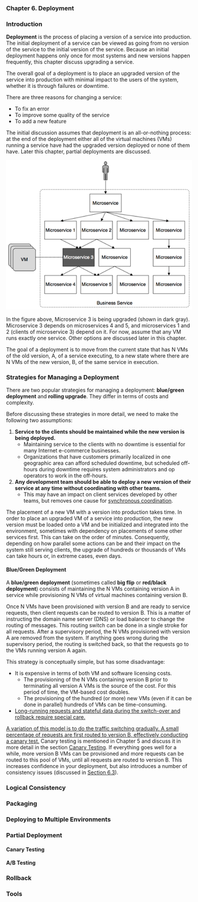 ### **Chapter 6. Deployment**

### Introduction

**Deployment** is the process of placing a version of a service into production. The initial deployment of a service can be viewed as going from no version of the service to the initial version of the service. Because an initial deployment happens only once for most systems and new versions happen frequently, this chapter discuss upgrading a service.

The overall goal of a deployment is to place an upgraded version of the service into production with minimal impact to the users of the system, whether it is through failures or downtime.

There are three reasons for changing a service:

* To fix an error
* To improve some quality of the service
* To add a new feature

The initial discussion assumes that deployment is an all-or-nothing process: at the end of the deployment either all of the virtual machines (VMs) running a service have had the upgraded version deployed or none of them have. Later this chapter, partial deployments are discussed.

[![Figure 6.1 Microservice 3 is being upgraded. (Adapted from Figure 4.1.) [Notation: Architecture]](figure_6.1_600.png)](figure_6.1.png "Figure 6.1 Microservice 3 is being upgraded. (Adapted from Figure 4.1.) [Notation: Architecture]")

In the figure above, Microservice 3 is being upgraded (shown in dark gray). Microservice 3 depends on microservices 4 and 5, and microservices 1 and 2 (clients of microservice 3) depend on it. For now, assume that any VM runs exactly one service. Other options are discussed later in this chapter.

The goal of a deployment is to move from the current state that has N VMs of the old version, A, of a service executing, to a new state where there are N VMs of the new version, B, of the same service in execution.

### Strategies for Managing a Deployment

There are two popular strategies for managing a deployment: **blue/green deployment** and **rolling upgrade**. They differ in terms of costs and complexity.

Before discussing these strategies in more detail, we need to make the following two assumptions:

1. **Service to the clients should be maintained while the new version is being deployed.**
    * Maintaining service to the clients with no downtime is essential for many Internet e-commerce businesses.
    * Organizations that have customers primarily localized in one geographic area can afford scheduled downtime, but scheduled off-hours during downtime requires system administrators and op operators to work in the off-hours.
2. **Any development team should be able to deploy a new version of their service at any time without coordinating with other teams.**
    * This may have an impact on client services developed by other teams, but removes one cause for [synchronous coordination](ch1.md#coordination).

The placement of a new VM with a version into production takes time. In order to place an upgraded VM of a service into production, the new version must be loaded onto a VM and be initialized and integrated into the environment, sometimes with dependency on placements of some other services first. This can take on the order of minutes. Consequently, depending on how parallel some actions can be and their impact on the system still serving clients, the upgrade of hundreds or thousands of VMs can take hours or, in extreme cases, even days.

#### Blue/Green Deployment

A **blue/green deployment** (sometimes called **big flip** or **red/black deployment**) consists of maintaining the N VMs containing version A in service while provisioning N VMs of virtual machines containing version B.

Once N VMs have been provisioned with version B and are ready to service requests, then client requests can be routed to version B. This is a matter of instructing the domain name server (DNS) or load balancer to change the routing of messages. This routing switch can be done in a single stroke for all requests. After a supervisory period, the N VMs provisioned with version A are removed from the system. If anything goes wrong during the supervisory period, the routing is switched back, so that the requests go to the VMs running version A again.

This strategy is conceptually simple, but has some disadvantage:

* It is expensive in terms of both VM and software licensing costs.
    * The provisioning of the N VMs containing version B prior to terminating all version A VMs is the source of the cost. For this period of time, the VM-based cost doubles.
    * The provisioning of the hundred (or more) new VMs (even if it can be done in parallel) hundreds of VMs can be time-consuming.
* <u>Long-running requests and stateful data during the switch-over and rollback require special care.</u>

<u>A variation of this model is to do the traffic switching gradually. A small percentage of requests are first routed to version B, effectively conducting a canary test.</u> Canary testing is mentioned in Chapter 5 and discuss it in more detail in the section [Canary Testing](#canary-testing). If everything goes well for a while, more version B VMs can be provisioned and more requests can be routed to this pool of VMs, until all requests are routed to version B.  This increases confidence in your deployment, but also introduces a number of consistency issues (discussed in [Section 6.3](#logical-consistency)).

### Logical Consistency

### Packaging

### Deploying to Multiple Environments

### Partial Deployment

#### Canary Testing

#### A/B Testing

### Rollback

### Tools

